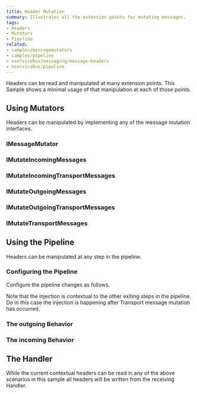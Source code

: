 ```yaml
---
title: Header Mutation
summary: Illustrates all the extension points for mutating messages.
tags:
- Headers
- Mutators
- Pipeline
related:
- samples/messagemutators
- samples/pipeline
- nservicebus/messaging/message-headers
- nservicebus/pipeline
---
```


Headers can be read and manipulated at many extension points. This Sample shows a minimal usage of that manipulation at each of those points.

## Using Mutators

Headers can be manipulated by implementing any of the message mutation interfaces.

### IMessageMutator

<!-- import message-mutator -->


### IMutateIncomingMessages

<!-- import mutate-incoming-messages -->


### IMutateIncomingTransportMessages

<!-- import mutate-incoming-transport-messages -->


### IMutateOutgoingMessages

<!-- import mutate-outgoing-messages -->


### IMutateOutgoingTransportMessages

<!-- import mutate-outgoing-transport-messages -->


### IMutateTransportMessages

<!-- import mutate-transport-messages -->

<!--
## For all outgoing Messages

Static headers can be added to a list that will be appended to all outgoing messages.

 import global-all-outgoing -->


## Using the Pipeline 

Headers can be manipulated at any step in the pipeline.

### Configuring the Pipeline

Configure the pipeline changes as follows.

<!-- import pipeline-config -->

Note that the injection is contextual to the other exiting steps in the pipeline. Do in this case the injection is happening after Transport message mutation has occurred.


### The outgoing Behavior

<!-- import outgoing-header-behavior-->


### The incoming Behavior

<!-- import incoming-header-behavior-->


## The Handler

While the current contextual headers can be read in any of the above scenarios in this sample all headers will be written from the receiving Handler.

<!-- import handler-->